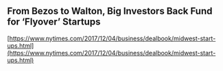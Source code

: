 ## From Bezos to Walton, Big Investors Back Fund for ‘Flyover’ Startups
  
  [https://www.nytimes.com/2017/12/04/business/dealbook/midwest-start-ups.html](https://www.nytimes.com/2017/12/04/business/dealbook/midwest-start-ups.html)